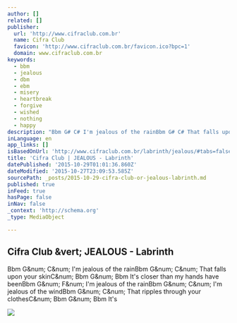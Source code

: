 ```yaml
---
author: []
related: []
publisher:
  url: 'http://www.cifraclub.com.br'
  name: Cifra Club
  favicon: 'http://www.cifraclub.com.br/favicon.ico?bpc=1'
  domain: www.cifraclub.com.br
keywords:
  - bbm
  - jealous
  - dbm
  - ebm
  - misery
  - heartbreak
  - forgive
  - wished
  - nothing
  - happy
description: "Bbm G# C# I'm jealous of the rainBbm G# C# That falls upon your skinC# Bbm G# Bbm It's closer than my hands have beenBbm G# F# I'm jealous of the rainBbm G# C# I'm jealous of the windBbm G# C# That ripples through your clothesC# Bbm G# Bbm It's"
inLanguage: en
app_links: []
isBasedOnUrl: 'http://www.cifraclub.com.br/labrinth/jealous/#tabs=false&tone=-1'
title: 'Cifra Club | JEALOUS - Labrinth'
datePublished: '2015-10-29T01:01:36.860Z'
dateModified: '2015-10-27T23:09:53.585Z'
sourcePath: _posts/2015-10-29-cifra-club-or-jealous-labrinth.md
published: true
inFeed: true
hasPage: false
inNav: false
_context: 'http://schema.org'
_type: MediaObject

---
```

<article style=""><h1>Cifra Club &amp;vert; JEALOUS - Labrinth</h1><p>Bbm G&amp;num; C&amp;num; I'm jealous of the rainBbm G&amp;num; C&amp;num; That falls upon your skinC&amp;num; Bbm G&amp;num; Bbm It's closer than my hands have beenBbm G&amp;num; F&amp;num; I'm jealous of the rainBbm G&amp;num; C&amp;num; I'm jealous of the windBbm G&amp;num; C&amp;num; That ripples through your clothesC&amp;num; Bbm G&amp;num; Bbm It's</p><img src="http://akamai.sscdn.co/uploadfile/letras/fotos/2/a/9/d/2a9da433fc64c0d1e3fce682ca6374ac.jpg" /></article>